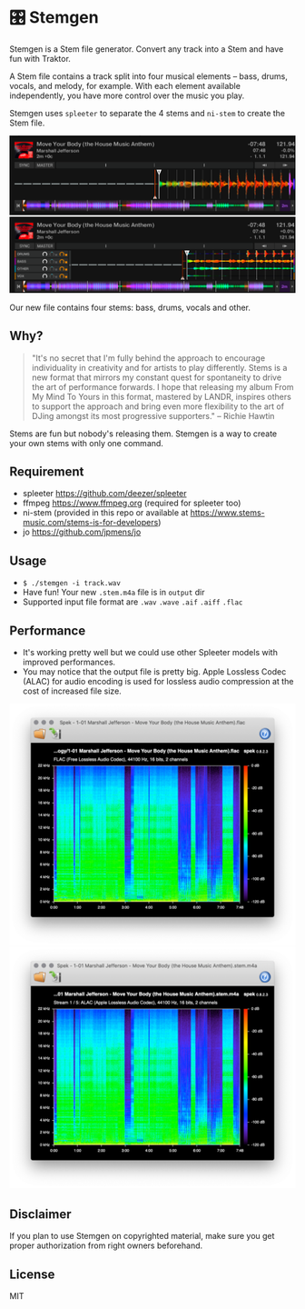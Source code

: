 # 🎛 Stemgen

Stemgen is a Stem file generator. Convert any track into a Stem and have fun with Traktor.

A Stem file contains a track split into four musical elements – bass, drums, vocals, and melody, for example. With each element available independently, you have more control over the music you play.

Stemgen uses `spleeter` to separate the 4 stems and `ni-stem` to create the Stem file.

![Screenshot Before](./images/before.png)
![Screenshot After](./images/after.png)

Our new file contains four stems: bass, drums, vocals and other.

## Why?

> "It's no secret that I'm fully behind the approach to encourage individuality in creativity and for artists to play differently. Stems is a new format that mirrors my constant quest for spontaneity to drive the art of performance forwards. I hope that releasing my album From My Mind To Yours in this format, mastered by LANDR, inspires others to support the approach and bring even more flexibility to the art of DJing amongst its most progressive supporters." – Richie Hawtin

Stems are fun but nobody's releasing them. Stemgen is a way to create your own stems with only one command.

## Requirement

- spleeter https://github.com/deezer/spleeter
- ffmpeg https://www.ffmpeg.org (required for spleeter too)
- ni-stem (provided in this repo or available at https://www.stems-music.com/stems-is-for-developers)
- jo https://github.com/jpmens/jo

## Usage

- `$ ./stemgen -i track.wav`
- Have fun! Your new `.stem.m4a` file is in `output` dir
- Supported input file format are `.wav` `.wave` `.aif` `.aiff` `.flac`

## Performance

- It's working pretty well but we could use other Spleeter models with improved performances.
- You may notice that the output file is pretty big. Apple Lossless Codec (ALAC) for audio encoding is used for lossless audio compression at the cost of increased file size.

![Screenshot Input](./images/flac.png)
![Screenshot Output](./images/alac.png)

## Disclaimer

If you plan to use Stemgen on copyrighted material, make sure you get proper authorization from right owners beforehand.

## License

MIT
